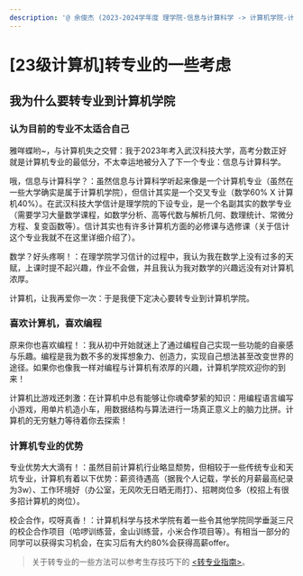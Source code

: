 ```yaml
---
description: '@ 余俊杰 (2023-2024学年度 理学院-信息与计算科学 -> 计算机学院-计算机科学与技术)'
---
```


# \[23级计算机]转专业的一些考虑

## 我为什么要转专业到计算机学院

### 认为目前的专业不太适合自己

雅咩蝶哟\~，与计算机失之交臂：我于2023年考入武汉科技大学，高考分数正好就是计算机专业的最低分，不太幸运地被分入了下一个专业：信息与计算科学。

哦，信息与计算科学？：虽然信息与计算科学听起来像是一个计算机专业（虽然在一些大学确实是属于计算机学院），但信计其实是一个交叉专业（数学60% X 计算机40%）。在武汉科技大学信计是理学院的下设专业，是一个名副其实的数学专业（需要学习大量数学课程，如数学分析、高等代数与解析几何、数理统计、常微分方程、复变函数等）。信计其实也有许多计算机方面的必修课与选修课（关于信计这个专业我就不在这里详细介绍了）。

数学？好头疼啊！：在理学院学习信计的过程中，我认为我在数学上没有过多的天赋，上课时提不起兴趣，作业不会做，并且我认为我对数学的兴趣远没有对计算机浓厚。

计算机，让我再爱你一次：于是我便下定决心要转专业到计算机学院。

### 喜欢计算机，喜欢编程

原来你也喜欢编程！：我从初中开始就迷上了通过编程自己实现一些功能的自豪感与乐趣。编程是我为数不多的发挥想象力、创造力，实现自己想法甚至改变世界的途径。如果你也像我一样对编程与计算机有浓厚的兴趣，计算机学院欢迎你的到来！

计算机比游戏还刺激：在计算机中总有能够让你魂牵梦萦的知识：用编程语言编写小游戏，用单片机造小车，用数据结构与算法进行一场真正意义上的脑力比拼。计算机的无穷魅力等待着你去探索！

### 计算机专业的优势

专业优势大大滴有！：虽然目前计算机行业略显颓势，但相较于一些传统专业和天坑专业，计算机有着以下优势：薪资待遇高（据我个人记载，学长的月薪最高纪录为3w）、工作环境好（办公室，无风吹无日晒无雨打）、招聘岗位多（校招上有很多招计算机的岗位）。

校企合作，哎呀真香！：计算机科学与技术学院有着一些令其他学院同学垂涎三尺的校企合作项目（哈啰训练营，金山训练营，小米合作项目等）。有相当一部分的同学可以获得实习机会，在实习后有大约80%会获得高薪offer。&#x20;

> 关于转专业的一些方法可以参考生存技巧下的 [<转专业指南>](../../sheng-cun-ji-qiao/zhuan-zhuan-ye-zhi-nan.md)。
